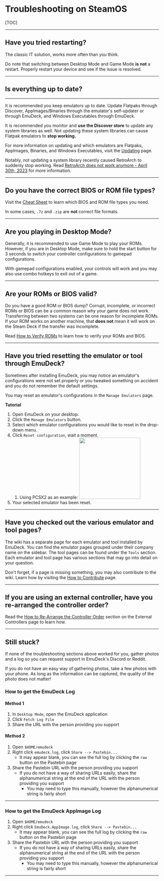 # Troubleshooting on SteamOS

[TOC]

***

## Have you tried restarting?

The classic IT solution, works more often than you think. 

Do note that switching between Desktop Mode and Game Mode **is not** a restart. Properly restart your device and see if the issue is resolved. 

***

## Is everything up to date?

***

It is recommended you keep emulators up to date. Update Flatpaks through Discover, AppImages/Binaries through the emulator's self-updater or through EmuDeck, and Windows Executables through EmuDeck.

It is recommended you monitor and **use the Discover store** to update any system libraries as well. Not updating these system libraries can cause Flatpak emulators to **stop working.**

For more information on updating and which emulators are Flatpaks, AppImages, Binaries, and Windows Executables, visit the [Updating](../../emudeck-maintenance/steamos/updating.md) page.

Notably, not updating a system library recently caused RetroArch to suddenly stop working. Read [RetroArch does not work anymore - April 30th, 2023](../../common-issues/steamos/index.md#retroarch-does-not-work-anymore---april-30th-2023) for more information. 

***

## Do you have the correct BIOS or ROM file types?

Visit the [Cheat Sheet](../../cheat-sheet.md) to learn which BIOS and ROM file types you need.

In some cases, `.7z` and `.zip` are **not** correct file formats.

***

## Are you playing in Desktop Mode?

Generally, it is recommended to use Game Mode to play your ROMs. However, if you are in Desktop Mode, make sure to hold the start button for 3 seconds to switch your controller configurations to gamepad configurations. 

With gamepad configurations enabled, your controls will work and you may also use combo hotkeys to exit out of a game. 

***

## Are your ROMs or BIOS valid?

Do you have a good ROM or BIOS dump? Corrupt, incomplete, or incorrect ROMs or BIOS can be a common reason why your game does not work. Transferring between two systems can be one reason for incomplete ROMs. If your ROM works on another machine, that **does not** mean it will work on the Steam Deck if the transfer was incomplete. 

Read [How to Verify ROMs](../../file-management/steamos/file-management.md#how-to-verify-roms) to learn how to verify your ROMs and BIOS.

***

## Have you tried resetting the emulator or tool through EmuDeck?

Sometimes after installing EmuDeck, you may notice an emulator's configurations were not set properly or you tweaked something on accident and you do not remember the default settings. 

You may reset an emulator's configurations in the `Manage Emulators` page. 

**Tutorial**

1. Open EmuDeck on your desktop.
2. Click the `Manage Emulators` button.
3. Select which emulator configurations you would like to reset in the drop-down menu.
4. Click `Reset configuration`, wait a moment.
    1. Using PCSX2 as an example: <img src="https://user-images.githubusercontent.com/108900299/196877825-0a4fd76f-bed0-487a-95d5-5454e631f920.png" height="200">
5. Your selected emulator has been reset.

***

## Have you checked out the various emulator and tool pages?

The wiki has a separate page for each emulator and tool installed by EmuDeck. You can find the emulator pages grouped under their company name on the sidebar. The tool pages can be found under the `Tools` section. Each emulator and tool page has various sections that may go into detail on your question. 

Don't forget, if a page is missing something, you may also contribute to the wiki. Learn how by visiting the [How to Contribute](../../how-to-contribute.md) page. 

***

## If you are using an external controller, have you re-arranged the controller order?

Read the [How to Re-Arrange the Controller Order](../../controls-and-hotkeys/steamos/external-controllers.md#how-to-re-arrange-the-controller-order) section on the External Controllers page to learn how. 

***

## Still stuck?

If none of the troubleshooting sections above worked for you, gather photos and a log so you can request support in EmuDeck's Discord or Reddit.

If you do not have an easy way of gathering photos, take a few photos with your phone. As long as the information can be captured, the quality of the photo does not matter!

### How to get the EmuDeck Log

#### Method 1

1. In `Desktop Mode`, open the EmuDeck application
2. Click `Fetch Log File`
3. Share the URL with the person providing you support 

#### Method 2

1. Open `$HOME/emudeck`
2. Right click `emudeck.log`, click `Share --> Pastebin...`
    * It may appear blank, you can see the full log by clicking the `raw` button on the Pastebin page
3. Share the Pastebin URL with the person providing you support
    * If you do not have a way of sharing URLs easily, share the alphanumerical string at the end of the URL with the person providing you support
        * You may need to type this manually, however the alphanumerical string is fairly short

***

### How to get the EmuDeck AppImage Log

1. Open `$HOME/emudeck`
2. Right click `EmuDeck.AppImage.log`, click `Share --> Pastebin...`
    * It may appear blank, you can see the full log by clicking the `raw` button on the Pastebin page
3. Share the Pastebin URL with the person providing you support
    * If you do not have a way of sharing URLs easily, share the alphanumerical string at the end of the URL with the person providing you support
        * You may need to type this manually, however the alphanumerical string is fairly short

***